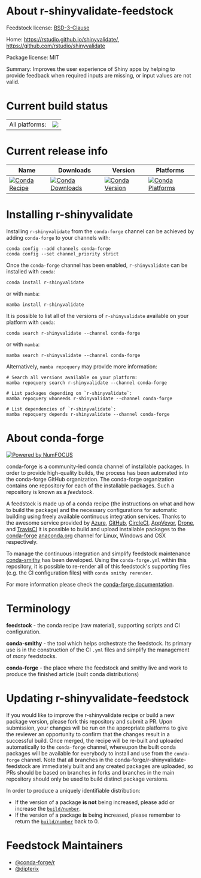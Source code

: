 About r-shinyvalidate-feedstock
===============================

Feedstock license: [BSD-3-Clause](https://github.com/conda-forge/r-shinyvalidate-feedstock/blob/main/LICENSE.txt)

Home: https://rstudio.github.io/shinyvalidate/, https://github.com/rstudio/shinyvalidate

Package license: MIT

Summary: Improves the user experience of Shiny apps by helping to provide feedback when required
inputs are missing, or input values are not valid.


Current build status
====================


<table><tr><td>All platforms:</td>
    <td>
      <a href="https://dev.azure.com/conda-forge/feedstock-builds/_build/latest?definitionId=17819&branchName=main">
        <img src="https://dev.azure.com/conda-forge/feedstock-builds/_apis/build/status/r-shinyvalidate-feedstock?branchName=main">
      </a>
    </td>
  </tr>
</table>

Current release info
====================

| Name | Downloads | Version | Platforms |
| --- | --- | --- | --- |
| [![Conda Recipe](https://img.shields.io/badge/recipe-r--shinyvalidate-green.svg)](https://anaconda.org/conda-forge/r-shinyvalidate) | [![Conda Downloads](https://img.shields.io/conda/dn/conda-forge/r-shinyvalidate.svg)](https://anaconda.org/conda-forge/r-shinyvalidate) | [![Conda Version](https://img.shields.io/conda/vn/conda-forge/r-shinyvalidate.svg)](https://anaconda.org/conda-forge/r-shinyvalidate) | [![Conda Platforms](https://img.shields.io/conda/pn/conda-forge/r-shinyvalidate.svg)](https://anaconda.org/conda-forge/r-shinyvalidate) |

Installing r-shinyvalidate
==========================

Installing `r-shinyvalidate` from the `conda-forge` channel can be achieved by adding `conda-forge` to your channels with:

```
conda config --add channels conda-forge
conda config --set channel_priority strict
```

Once the `conda-forge` channel has been enabled, `r-shinyvalidate` can be installed with `conda`:

```
conda install r-shinyvalidate
```

or with `mamba`:

```
mamba install r-shinyvalidate
```

It is possible to list all of the versions of `r-shinyvalidate` available on your platform with `conda`:

```
conda search r-shinyvalidate --channel conda-forge
```

or with `mamba`:

```
mamba search r-shinyvalidate --channel conda-forge
```

Alternatively, `mamba repoquery` may provide more information:

```
# Search all versions available on your platform:
mamba repoquery search r-shinyvalidate --channel conda-forge

# List packages depending on `r-shinyvalidate`:
mamba repoquery whoneeds r-shinyvalidate --channel conda-forge

# List dependencies of `r-shinyvalidate`:
mamba repoquery depends r-shinyvalidate --channel conda-forge
```


About conda-forge
=================

[![Powered by
NumFOCUS](https://img.shields.io/badge/powered%20by-NumFOCUS-orange.svg?style=flat&colorA=E1523D&colorB=007D8A)](https://numfocus.org)

conda-forge is a community-led conda channel of installable packages.
In order to provide high-quality builds, the process has been automated into the
conda-forge GitHub organization. The conda-forge organization contains one repository
for each of the installable packages. Such a repository is known as a *feedstock*.

A feedstock is made up of a conda recipe (the instructions on what and how to build
the package) and the necessary configurations for automatic building using freely
available continuous integration services. Thanks to the awesome service provided by
[Azure](https://azure.microsoft.com/en-us/services/devops/), [GitHub](https://github.com/),
[CircleCI](https://circleci.com/), [AppVeyor](https://www.appveyor.com/),
[Drone](https://cloud.drone.io/welcome), and [TravisCI](https://travis-ci.com/)
it is possible to build and upload installable packages to the
[conda-forge](https://anaconda.org/conda-forge) [anaconda.org](https://anaconda.org/)
channel for Linux, Windows and OSX respectively.

To manage the continuous integration and simplify feedstock maintenance
[conda-smithy](https://github.com/conda-forge/conda-smithy) has been developed.
Using the ``conda-forge.yml`` within this repository, it is possible to re-render all of
this feedstock's supporting files (e.g. the CI configuration files) with ``conda smithy rerender``.

For more information please check the [conda-forge documentation](https://conda-forge.org/docs/).

Terminology
===========

**feedstock** - the conda recipe (raw material), supporting scripts and CI configuration.

**conda-smithy** - the tool which helps orchestrate the feedstock.
                   Its primary use is in the construction of the CI ``.yml`` files
                   and simplify the management of *many* feedstocks.

**conda-forge** - the place where the feedstock and smithy live and work to
                  produce the finished article (built conda distributions)


Updating r-shinyvalidate-feedstock
==================================

If you would like to improve the r-shinyvalidate recipe or build a new
package version, please fork this repository and submit a PR. Upon submission,
your changes will be run on the appropriate platforms to give the reviewer an
opportunity to confirm that the changes result in a successful build. Once
merged, the recipe will be re-built and uploaded automatically to the
`conda-forge` channel, whereupon the built conda packages will be available for
everybody to install and use from the `conda-forge` channel.
Note that all branches in the conda-forge/r-shinyvalidate-feedstock are
immediately built and any created packages are uploaded, so PRs should be based
on branches in forks and branches in the main repository should only be used to
build distinct package versions.

In order to produce a uniquely identifiable distribution:
 * If the version of a package **is not** being increased, please add or increase
   the [``build/number``](https://docs.conda.io/projects/conda-build/en/latest/resources/define-metadata.html#build-number-and-string).
 * If the version of a package **is** being increased, please remember to return
   the [``build/number``](https://docs.conda.io/projects/conda-build/en/latest/resources/define-metadata.html#build-number-and-string)
   back to 0.

Feedstock Maintainers
=====================

* [@conda-forge/r](https://github.com/conda-forge/r/)
* [@dipterix](https://github.com/dipterix/)

